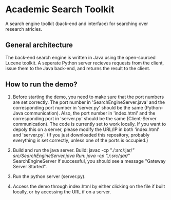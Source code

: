 # Academic Search Toolkit

A search engine toolkit (back-end and interface) for searching over research atricles.

## General architecture

The back-end search engine is written in Java using the open-sourced Lucene toolkit. 
A seperate Python server recieves requests from the client, issue them to the Java back-end, and returns the result to the client.

## How to run the demo?

1. Before starting the demo, you need to make sure that the port numbers are set correctly. 
The port number in 'SearchEngineServer.java' and the corresponding port number in 'server.py' should be the same (Python-Java communication). Also, the port number in 'index.html' and the corresponding port in 'server.py' should be the same (Client-Server communication). The code is currently set to work locally. If you want to depoly this on a server, please modify the URL/IP in both 'index.html' and 'server.py'. (If you just downloaded this repository, probably everything is set correctly, unless one of the ports is occupied.)

2. Build and run the java server.
Build: javac -cp "./:src/:jar/*" src/SearchEngineServer.java
Run: java -cp "./:src/:jar/*" SearchEngineServer
If successful, you should see a message "Gateway Server Started".

3. Run the python server (server.py).

4. Access the demo through index.html by either clicking on the file if built locally, or by accessing the URL if on a server.

